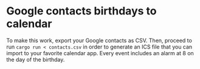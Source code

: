 # Google contacts birthdays to calendar

To make this work, export your Google contacts as CSV. Then, proceed to
run `cargo run < contacts.csv` in order to generate an ICS file that you can
import to your favorite calendar app. Every event includes an alarm at 8 on the
day of the birthday.
